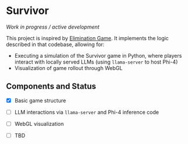 # Survivor

*Work in progress / active development*

This project is inspired by [Elimination Game](https://github.com/lechmazur/elimination_game/). It implements the logic described in that codebase, allowing for:

- Executing a simulation of the Survivor game in Python, where players interact with locally served LLMs (using `llama-server` to host Phi-4)
- Visualization of game rollout through WebGL


## Components and Status

- [x] Basic game structure
- [ ] LLM interactions via `llama-server` and Phi-4 inference code
- [ ] WebGL visualization
- [ ] TBD

